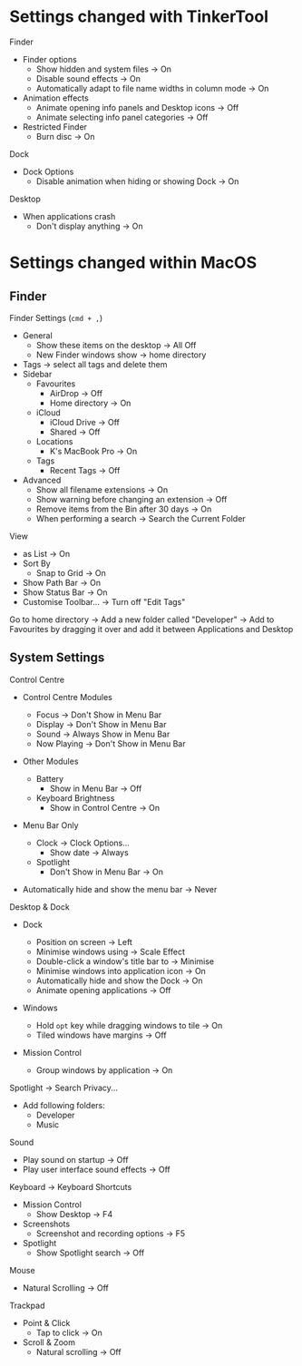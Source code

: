 # Settings changed with TinkerTool

Finder

- Finder options
  - Show hidden and system files -> On
  - Disable sound effects -> On
  - Automatically adapt to file name widths in column mode -> On
- Animation effects
  - Animate opening info panels and Desktop icons -> Off
  - Animate selecting info panel categories -> Off
- Restricted Finder
  - Burn disc -> On

Dock

- Dock Options
  - Disable animation when hiding or showing Dock -> On

Desktop

- When applications crash
  - Don't display anything -> On

# Settings changed within MacOS

## Finder

Finder Settings (`cmd + ,`)

- General
  - Show these items on the desktop -> All Off
  - New Finder windows show -> home directory
- Tags -> select all tags and delete them
- Sidebar
  - Favourites
    - AirDrop -> Off
    - Home directory -> On
  - iCloud
    - iCloud Drive -> Off
    - Shared -> Off
  - Locations
    - K's MacBook Pro -> On
  - Tags
    - Recent Tags -> Off
- Advanced
  - Show all filename extensions -> On
  - Show warning before changing an extension -> Off
  - Remove items from the Bin after 30 days -> On
  - When performing a search -> Search the Current Folder

View

- as List -> On
- Sort By
  - Snap to Grid -> On
- Show Path Bar -> On
- Show Status Bar -> On
- Customise Toolbar... -> Turn off "Edit Tags"

Go to home directory -> Add a new folder called "Developer" -> Add to Favourites by dragging it over and add it between Applications and Desktop

## System Settings

Control Centre

- Control Centre Modules

  - Focus -> Don't Show in Menu Bar
  - Display -> Don't Show in Menu Bar
  - Sound -> Always Show in Menu Bar
  - Now Playing -> Don't Show in Menu Bar

- Other Modules
  - Battery
    - Show in Menu Bar -> Off
  - Keyboard Brightness
    - Show in Control Centre -> On
- Menu Bar Only
  - Clock -> Clock Options...
    - Show date -> Always
  - Spotlight
    - Don't Show in Menu Bar -> On
- Automatically hide and show the menu bar -> Never

Desktop & Dock

- Dock

  - Position on screen -> Left
  - Minimise windows using -> Scale Effect
  - Double-click a window's title bar to -> Minimise
  - Minimise windows into application icon -> On
  - Automatically hide and show the Dock -> On
  - Animate opening applications -> Off

- Windows

  - Hold `opt` key while dragging windows to tile -> On
  - Tiled windows have margins -> Off

- Mission Control
  - Group windows by application -> On

Spotlight -> Search Privacy...

- Add following folders:
  - Developer
  - Music

Sound

- Play sound on startup -> Off
- Play user interface sound effects -> Off

Keyboard -> Keyboard Shortcuts

- Mission Control
  - Show Desktop -> F4
- Screenshots
  - Screenshot and recording options -> F5
- Spotlight
  - Show Spotlight search -> Off

Mouse

- Natural Scrolling -> Off

Trackpad

- Point & Click
  - Tap to click -> On
- Scroll & Zoom
  - Natural scrolling -> Off
